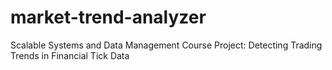 # market-trend-analyzer
Scalable Systems and Data Management Course Project: Detecting Trading Trends in Financial Tick Data

